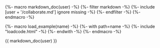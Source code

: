 {%- macro markdown_doc(user) -%}
  {%- filter markdown -%}
    {%- include [user + '/collaborate.md'] ignore missing -%}
  {%- endfilter -%}
{%- endmacro -%}

{%- macro load_example(name) -%}
  {%- with path=name -%}
    {%- include "loadcode.html" -%}
  {%- endwith -%}
{%- endmacro -%}

<!-- TODO put the above blurb here unless the user collaborate.md exists already -->

{{ markdown_doc(user) }}
